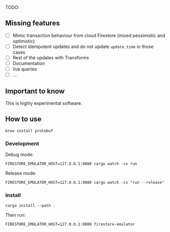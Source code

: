 TODO:

## Missing features

- [ ] Mimic transaction behaviour from cloud Firestore (mixed pessimistic and optimistic)
- [ ] Detect idempotent updates and do not update `update_time` in those cases
- [ ] Rest of the updates with Transforms
- [ ] Documentation
- [ ] live queries
- [ ] ...

## Important to know

This is highly experimental software.

## How to use

```shell
brew install protobuf
```

### Development

Debug mode:

```shell
FIRESTORE_EMULATOR_HOST=127.0.0.1:8080 cargo watch -cx run
```

Release mode:

```shell
FIRESTORE_EMULATOR_HOST=127.0.0.1:8080 cargo watch -cx "run --release"
```

### Install

```shell
cargo install --path .
```

Then run:

```shell
FIRESTORE_EMULATOR_HOST=127.0.0.1:8080 firestore-emulator
```
